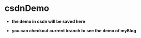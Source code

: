 # csdnDemo
- **the demo in csdn will be saved here**

- **you can checkout current branch to see the demo of myBlog**
